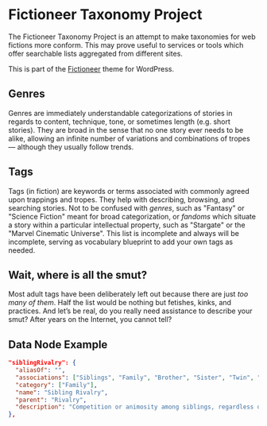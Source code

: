 # Fictioneer Taxonomy Project

The Fictioneer Taxonomy Project is an attempt to make taxonomies for web fictions more conform. This may prove useful to services or tools which offer searchable lists aggregated from different sites.

This is part of the [Fictioneer](https://github.com/Tetrakern/fictioneer) theme for WordPress.

## Genres
Genres are immediately understandable categorizations of stories in regards to content, technique, tone, or sometimes length (e.g. short stories). They are broad in the sense that no one story ever needs to be alike, allowing an infinite number of variations and combinations of tropes — although they usually follow trends.

## Tags
Tags (in fiction) are keywords or terms associated with commonly agreed upon trappings and tropes. They help with describing, browsing, and searching stories. Not to be confused with _genres_, such as "Fantasy" or "Science Fiction" meant for broad categorization, or _fandoms_ which situate a story within a particular intellectual property, such as "Stargate" or the "Marvel Cinematic Universe". This list is incomplete and always will be incomplete, serving as vocabulary blueprint to add your own tags as needed.

## Wait, where is all the smut?
Most adult tags have been deliberately left out because there are just _too many of them_. Half the list would be nothing but fetishes, kinks, and practices. And let’s be real, do you really need assistance to describe your smut? After years on the Internet, you cannot tell?

## Data Node Example

```json
"siblingRivalry": {
  "aliasOf": "",
  "associations": ["Siblings", "Family", "Brother", "Sister", "Twin", "Heirs"],
  "category": ["Family"],
  "name": "Sibling Rivalry",
  "parent": "Rivalry",
  "description": "Competition or animosity among siblings, regardless of blood-relation. Reasons may include preferential treatment, the order of succession or inheritance, literal enforced competition, or just petty jealousy."
},
```

